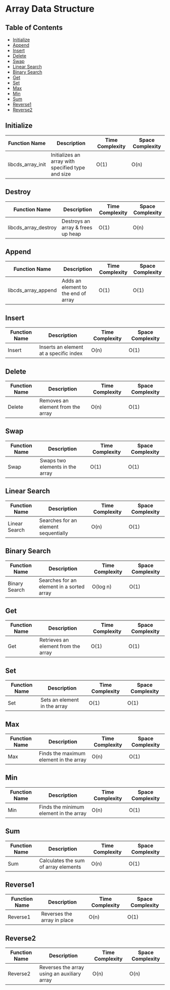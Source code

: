 # Array Data Structure

## Table of Contents

- [Initialize](#initialize)
- [Append](#append)
- [Insert](#insert)
- [Delete](#delete)
- [Swap](#swap)
- [Linear Search](#linear-search)
- [Binary Search](#binary-search)
- [Get](#get)
- [Set](#set)
- [Max](#max)
- [Min](#min)
- [Sum](#sum)
- [Reverse1](#reverse1)
- [Reverse2](#reverse2)

## Initialize

| Function Name     | Description                                       | Time Complexity | Space Complexity |
| ----------------- | ------------------------------------------------- | --------------- | ---------------- |
| libcds_array_init | Initializes an array with specified type and size | O(1)            | O(n)             |

## Destroy

| Function Name        | Description                       | Time Complexity | Space Complexity |
| -------------------- | --------------------------------- | --------------- | ---------------- |
| libcds_array_destroy | Destroys an array & frees up heap | O(1)            | O(n)             |

## Append

| Function Name       | Description                         | Time Complexity | Space Complexity |
| ------------------- | ----------------------------------- | --------------- | ---------------- |
| libcds_array_append | Adds an element to the end of array | O(1)            | O(1)             |

## Insert

| Function Name | Description                            | Time Complexity | Space Complexity |
| ------------- | -------------------------------------- | --------------- | ---------------- |
| Insert        | Inserts an element at a specific index | O(n)            | O(1)             |

## Delete

| Function Name | Description                       | Time Complexity | Space Complexity |
| ------------- | --------------------------------- | --------------- | ---------------- |
| Delete        | Removes an element from the array | O(n)            | O(1)             |

## Swap

| Function Name | Description                     | Time Complexity | Space Complexity |
| ------------- | ------------------------------- | --------------- | ---------------- |
| Swap          | Swaps two elements in the array | O(1)            | O(1)             |

## Linear Search

| Function Name | Description                          | Time Complexity | Space Complexity |
| ------------- | ------------------------------------ | --------------- | ---------------- |
| Linear Search | Searches for an element sequentially | O(n)            | O(1)             |

## Binary Search

| Function Name | Description                               | Time Complexity | Space Complexity |
| ------------- | ----------------------------------------- | --------------- | ---------------- |
| Binary Search | Searches for an element in a sorted array | O(log n)        | O(1)             |

## Get

| Function Name | Description                         | Time Complexity | Space Complexity |
| ------------- | ----------------------------------- | --------------- | ---------------- |
| Get           | Retrieves an element from the array | O(1)            | O(1)             |

## Set

| Function Name | Description                  | Time Complexity | Space Complexity |
| ------------- | ---------------------------- | --------------- | ---------------- |
| Set           | Sets an element in the array | O(1)            | O(1)             |

## Max

| Function Name | Description                            | Time Complexity | Space Complexity |
| ------------- | -------------------------------------- | --------------- | ---------------- |
| Max           | Finds the maximum element in the array | O(n)            | O(1)             |

## Min

| Function Name | Description                            | Time Complexity | Space Complexity |
| ------------- | -------------------------------------- | --------------- | ---------------- |
| Min           | Finds the minimum element in the array | O(n)            | O(1)             |

## Sum

| Function Name | Description                          | Time Complexity | Space Complexity |
| ------------- | ------------------------------------ | --------------- | ---------------- |
| Sum           | Calculates the sum of array elements | O(n)            | O(1)             |

## Reverse1

| Function Name | Description                 | Time Complexity | Space Complexity |
| ------------- | --------------------------- | --------------- | ---------------- |
| Reverse1      | Reverses the array in place | O(n)            | O(1)             |

## Reverse2

| Function Name | Description                                 | Time Complexity | Space Complexity |
| ------------- | ------------------------------------------- | --------------- | ---------------- |
| Reverse2      | Reverses the array using an auxiliary array | O(n)            | O(n)             |
